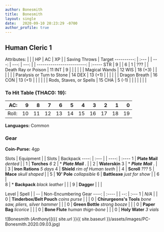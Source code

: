```yaml
---
author: Bonesmith
title:  Bonesmith
layout: single
date:   2020-09-10 20:23:29 -0700
author_profile: true
---
```


## Human Cleric 1

Attributes: |         | | HP   |   AC |   XP | | Saving Throws              | Target
----------: | :---    | | ---: | ---: | ---: | | -------------------------: | :-----
        STR |  9      | | 6    |    1 | ???  | | Death Ray or Poison        | 11
        INT |  9      | |      |      |      | | Magical Wands              | 12
        WIS | 18 (+3) | |      |      |      | | Paralysis or Turn to Stone | 14
        DEX | 13 (+1) | |      |      |      | | Dragon Breath              | 16
        CON | 13 (+1) | |      |      |      | | Rods, Staves, or Spells    | 15
        CHA |  5 (-1) | |      |      |      | |                            |


### To Hit Table (THAC0: 19):

  AC: |  9 |  8 |  7 |  6 |  5 |  4 |  3 |  2 |  1 |  0
----: | -: | -: | -: | -: | -: | -: | -: | -: | -: | -:
Roll: | 10 | 11 | 12 | 13 | 14 | 15 | 16 | 17 | 18 | 19


**Languages:** Common


### Gear

**Coin-Purse:** 4gp

Slots | Equipment                       | | Slots | Backpack
----: | :---                            | | ----: | :----
    1 | **Plate Mail** _dented_         | |     1 | **Torches** _6_
    2 | * **_Plate Mail_** .            | |     2 | **Waterskin**
    3 | * **_Plate Mail_** .            | |     3 | **Iron Rations** _5 days_
    4 | **Shield** _rim of Human teeth_ | |     4 | **Scroll** _???_
    5 | **Mace** _skull shaped_         | |     5 | **10' Pole** _collapsible_
    6 | **Battleaxe** _just for show_   | |     6 |                             
    8 | * **Backpack** _black leather_  | |       |
    9 | **Dagger**                      | |       |

Level | Spell | |  -- | Non-Encumbering Gear
----: | :---- | | --: | :---
    1 | _N/A_ | |   0 | **Tinderbox/Belt Pouch** _coins purse_
      |       | |   0 | **Chirurgeons's Tools** _bone saw, pliers, silver hammer_
      |       | |   0 | **Green Bottle** _strong booze_
      |       | |   0 | **Paper Bag** _licorice_
      |       | |   0 | **Bone Flute** _human thign-bone_
      |       | |   0 | **Holy Water** _3 vials_


![Bonesmith (_Anthony_)]({{ site.url }}{{ site.baseurl }}/assets/images/PC-Bonesmith.2020.09.03.jpg)

